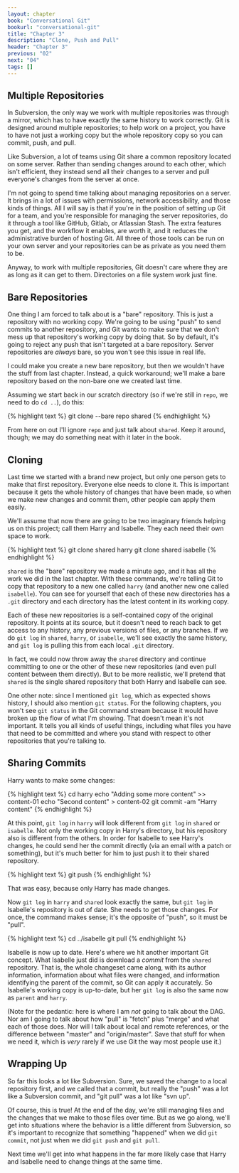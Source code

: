 ```yaml
---
layout: chapter
book: "Conversational Git"
bookurl: "conversational-git"
title: "Chapter 3"
description: "Clone, Push and Pull"
header: "Chapter 3"
previous: "02"
next: "04"
tags: []
---
```


Multiple Repositories
---------------------

In Subversion, the only way we work with multiple repositories was through
a mirror, which has to have exactly the same history to work correctly. Git
is designed around multiple repositories; to help work on a project, you
have to have not just a working copy but the whole repository copy so you can
commit, push, and pull.

Like Subversion, a lot of teams using Git share a common repository located on
some server. Rather than sending changes around to each other, which isn't efficient,
they instead send all their changes to a server and pull everyone's changes from the
server at once. 

I'm not going to spend time talking about managing repositories on a server. It
brings in a lot of issues with permissions, network accessibility, and those kinds of
things. All I will say is that if you're in the position of setting up Git for a team,
and you're responsible for managing the server repositories, do it through a tool like
GitHub, Gitlab, or Atlassian Stash. The extra features you get, and the workflow it
enables, are worth it, and it reduces the administrative burden of hosting Git. All
three of those tools can be run on your own server and your repositories can be as
private as you need them to be.

Anyway, to work with multiple repositories, Git doesn't care where they are as long
as it can get to them. Directories on a file system work just fine.

Bare Repositories
-----------------

One thing I am forced to talk about is a "bare" repository. This is just a
repository with no working copy. We're going to be using "push" to send commits
to another repository, and Git wants to make sure that we don't mess up that
repository's working copy by doing that. So by default, it's going to reject any
push that isn't targeted at a bare repository. Server repositories are *always*
bare, so you won't see this issue in real life. 

I could make you create a new bare repository, but then we wouldn't have the
stuff from last chapter. Instead, a quick workaround; we'll make a bare
repository based on the non-bare one we created last time.

Assuming we start back in our scratch directory (so if we're still in `repo`,
we need to do `cd ..`), do this: 

{% highlight text %}
git clone --bare repo shared
{% endhighlight %}

From here on out I'll ignore `repo` and just talk about `shared`. Keep it around,
though; we may do something neat with it later in the book.

Cloning
-------

Last time we started with a brand new project, but only one person gets to make that
first repository. Everyone else needs to clone it. This is important because it gets
the whole history of changes that have been made, so when we make new changes and
commit them, other people can apply them easily.

We'll assume that now there are going to be two imaginary friends helping us on
this project; call them Harry and Isabelle. They each need their own space to
work.

{% highlight text %}
git clone shared harry
git clone shared isabelle
{% endhighlight %}

`shared` is the "bare" repository we made a minute ago, and it has all the work we
did in the last chapter. With these commands, we're telling Git to copy that
repository to a new one called `harry` (and another new one called `isabelle`).
You can see for yourself that each of these new directories has a `.git`
directory and each directory has the latest content in its working copy.

Each of these new repositories is a self-contained copy of the original repository. It
points at its source, but it doesn't need to reach back to get access to any
history, any previous versions of files, or any branches. If we do `git log` in
`shared`, `harry`, or `isabelle`, we'll see exactly the same history, and `git
log` is pulling this from each local `.git` directory.

In fact, we could now throw away the `shared` directory and continue
committing to one or the other of these new repositories (and even pull content
between them directly). But to be more realistic, we'll pretend that `shared` is
the single shared repository that both Harry and Isabelle can see.

One other note: since I mentioned `git log`, which as expected shows history, I
should also mention `git status`. For the following chapters, you won't see
`git status` in the Git command stream because it would have broken up the flow
of what I'm showing. That doesn't mean it's not important. It tells you all
kinds of useful things, including what files you have that need to be committed
and where you stand with respect to other repositories that you're talking to.

Sharing Commits
---------------

Harry wants to make some changes:

{% highlight text %}
cd harry
echo "Adding some more content" >> content-01
echo "Second content" > content-02
git commit -am "Harry content"
{% endhighlight %}

At this point, `git log` in `harry` will look different from `git log` in `shared` or
`isabelle`. Not only the working copy in Harry's directory, but his repository also
is different from the others. In order for Isabelle to see Harry's changes, he could
send her the commit directly (via an email with a patch or something), but it's much
better for him to just push it to their shared repository.

{% highlight text %}
git push
{% endhighlight %}

That was easy, because only Harry has made changes.

Now `git log` in `harry` and `shared` look exactly the same, but `git log` in
Isabelle's repository is out of date. She needs to get those changes. For once, the
command makes sense; it's the opposite of "push", so it must be "pull".

{% highlight text %}
cd ../isabelle
git pull
{% endhighlight %}

Isabelle is now up to date. Here's where we hit another important Git concept. What
Isabelle just did is download a *commit* from the `shared` repository. That is, the
whole changeset came along, with its author information, information about what files
were changed, and information identifying the parent of the commit, so Git can apply
it accurately. So Isabelle's working copy is up-to-date, but her `git log` is also
the same now as `parent` and `harry`.

(Note for the pedantic: here is where I am *not* going to talk about the DAG. Nor
am I going to talk about how "pull" is "fetch" plus "merge" and what each of those
does. Nor will I talk about local and remote references, or the difference between
"master" and "origin/master". Save that stuff for when we need it, which is
*very* rarely if we use Git the way most people use it.)

Wrapping Up
-----------

So far this looks a lot like Subversion. Sure, we saved the change to a local repository
first, and we called that a commit, but really the "push" was a lot like a Subversion
commit, and "git pull" was a lot like "svn up".

Of course, this is true! At the end of the day, we're still managing files and
the changes that we make to those files over time. But as we go along, we'll get into
situations where the behavior is a little different from Subversion, so it's important
to recognize that something "happened" when we did `git commit`, not just when we
did `git push` and `git pull`.

Next time we'll get into what happens in the far more likely case that Harry and Isabelle
need to change things at the same time.


